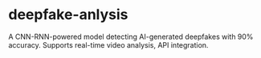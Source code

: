# deepfake-anlysis
A CNN-RNN-powered model detecting AI-generated deepfakes with 90% accuracy. Supports real-time video analysis, API integration.
